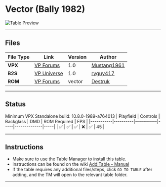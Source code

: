 # Vector (Bally 1982)

![Table Preview](../../images/vpx-vector-preview.png)

---

## Files
| File Type | Link | Version | Author | 
|-----------|--------|----------|--------------|
| **VPX** | [VP Forums](https://www.vpforums.org/index.php?app=downloads&showfile=16554) | 1.0 | [Mustang1961](https://www.vpforums.org/index.php?showuser=101607) |
| **B2S** | [VP Universe](https://vpuniverse.com/files/file/13514-vector-bally-1982-b2s-with-full-dmd/) | 1.0 | [ryguy417](https://vpuniverse.com/profile/31096-ryguy417/) |
| **ROM** | [VP Forums](https://www.vpforums.org/index.php?app=downloads&showfile=656) | vector | [Destruk](https://www.vpforums.org/index.php?app=core&module=search&do=user_activity&search_app=downloads&mid=5) |

---

## Status 
Minimum VPX Standalone build: 10.8.0-1989-a764013
| Playfield | Controls | Backglass | DMD | ROM Required | FPS | 
|-----------|----------|-----------|-----|--------------|-----|
| :white_check_mark: | :white_check_mark: | :white_check_mark: | :x: | :white_check_mark: | 45 |

---

## Instructions

- Make sure to use the Table Manager to install this table.
- Instructions can be found on the wiki [Add Table - Manual](https://github.com/LegendsUnchained/vpx-standalone-alp4k/wiki/%5B04%5D-%F0%9F%A7%A1-TM-%E2%80%90-Other-Features#add-table---manual)
- If the table requires any additional files/steps, click `GO TO TABLE` after adding, and the TM will open to the relevant table folder.
---

